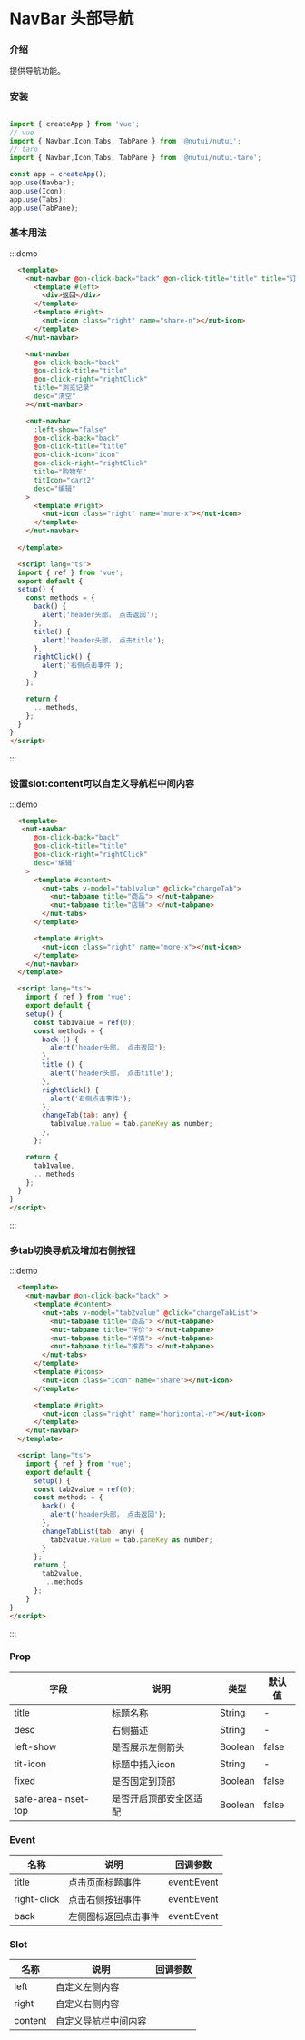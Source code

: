 # NavBar 头部导航

### 介绍 


提供导航功能。

### 安装

```javascript

import { createApp } from 'vue';
// vue
import { Navbar,Icon,Tabs, TabPane } from '@nutui/nutui';
// taro
import { Navbar,Icon,Tabs, TabPane } from '@nutui/nutui-taro';

const app = createApp();
app.use(Navbar);
app.use(Icon);
app.use(Tabs);
app.use(TabPane);

```

### 基本用法

:::demo
```html
  <template>
    <nut-navbar @on-click-back="back" @on-click-title="title" title="订单详情">
      <template #left>
        <div>返回</div>
      </template>
      <template #right>
        <nut-icon class="right" name="share-n"></nut-icon>
      </template>
    </nut-navbar>

    <nut-navbar
      @on-click-back="back"
      @on-click-title="title"
      @on-click-right="rightClick"
      title="浏览记录"
      desc="清空"
    ></nut-navbar>

    <nut-navbar
      :left-show="false"
      @on-click-back="back"
      @on-click-title="title"
      @on-click-icon="icon"
      @on-click-right="rightClick"
      title="购物车"
      titIcon="cart2"
      desc="编辑"
    >
      <template #right>
        <nut-icon class="right" name="more-x"></nut-icon>
      </template>
    </nut-navbar>
  
  </template>

  <script lang="ts">
  import { ref } from 'vue';
  export default {
  setup() {
    const methods = {
      back() {
        alert('header头部， 点击返回');
      },
      title() {
        alert('header头部， 点击title');
      },
      rightClick() {
        alert('右侧点击事件');
      }
    };

    return {
      ...methods,
    };
  }
}
</script>

```
:::

### 设置slot:content可以自定义导航栏中间内容

:::demo
```html
  <template>
   <nut-navbar
      @on-click-back="back"
      @on-click-title="title"
      @on-click-right="rightClick"
      desc="编辑"
    >
      <template #content>
        <nut-tabs v-model="tab1value" @click="changeTab">
          <nut-tabpane title="商品"> </nut-tabpane>
          <nut-tabpane title="店铺"> </nut-tabpane>
        </nut-tabs>
      </template>

      <template #right>
        <nut-icon class="right" name="more-x"></nut-icon>
      </template>
    </nut-navbar>
  </template>

  <script lang="ts">
    import { ref } from 'vue';
    export default {
    setup() {
      const tab1value = ref(0);
      const methods = {
        back () {
          alert('header头部， 点击返回');
        },
        title () {
          alert('header头部， 点击title');
        },
        rightClick() {
          alert('右侧点击事件');
        },
        changeTab(tab: any) {
          tab1value.value = tab.paneKey as number;
        },
      };

    return {
      tab1value,
      ...methods
    };
  }
}
</script>

```
:::

### 多tab切换导航及增加右侧按钮

:::demo
```html
  <template>
    <nut-navbar @on-click-back="back" >
      <template #content>
        <nut-tabs v-model="tab2value" @click="changeTabList">
          <nut-tabpane title="商品"> </nut-tabpane>
          <nut-tabpane title="评价"> </nut-tabpane>
          <nut-tabpane title="详情"> </nut-tabpane>
          <nut-tabpane title="推荐"> </nut-tabpane>
        </nut-tabs>
      </template>
      <template #icons>
        <nut-icon class="icon" name="share"></nut-icon>
      </template>

      <template #right>
        <nut-icon class="right" name="horizontal-n"></nut-icon>
      </template>
    </nut-navbar>
  </template>

  <script lang="ts">
    import { ref } from 'vue';
    export default {
      setup() {
      const tab2value = ref(0);
      const methods = {
        back() {
          alert('header头部， 点击返回');
        },
        changeTabList(tab: any) {
          tab2value.value = tab.paneKey as number;
        }
      };
      return {
        tab2value,
        ...methods
      };
    }
}
</script>

```
:::

### Prop  

| 字段            | 说明                                                                                           | 类型    | 默认值  |
|-----------------|------------------------------------------------------------------------------------------------|---------|---------|
| title           | 标题名称                                                                                       | String  | -       |
| desc            | 右侧描述                                                                                       | String  | -       |
| left-show        | 是否展示左侧箭头                                                                               | Boolean | false   |
| tit-icon         | 标题中插入icon                                                                                    | String  |-|                                          
| fixed           | 是否固定到顶部                                                                                       | Boolean  | false       |
| safe-area-inset-top           | 是否开启顶部安全区适配                                                                                       | Boolean  | false       |

### Event
| 名称  | 说明     | 回调参数    |
|-------|----------|-------------|
| title | 点击页面标题事件 | event:Event |
| right-click | 点击右侧按钮事件 | event:Event |
| back | 左侧图标返回点击事件 | event:Event |

### Slot
| 名称  | 说明     | 回调参数    |
|-------|----------|-------------|
| left | 自定义左侧内容 |  |
| right | 自定义右侧内容 |  |
| content |  自定义导航栏中间内容 |  |